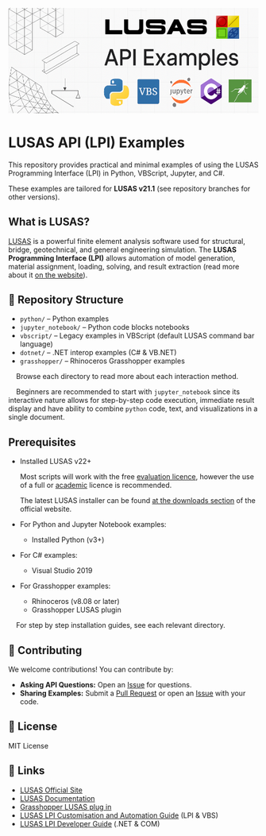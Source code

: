 ![LPI-examples-cover](./_img/header-logo-lusas_api_examples.png)

# LUSAS API (LPI) Examples

This repository provides practical and minimal examples of using the LUSAS Programming Interface (LPI) in Python, VBScript, Jupyter, and C#.

These examples are tailored for **LUSAS v21.1** (see repository branches for other versions).

## What is LUSAS?

[LUSAS](https://www.lusas.com/) is a powerful finite element analysis software used for structural, bridge, geotechnical, and general engineering simulation. The **LUSAS Programming Interface (LPI)** allows automation of model generation, material assignment, loading, solving, and result extraction (read more about it [on the website](https://www.lusas.com/products/information/lusas_programmable_interface.html)).

## 📁 Repository Structure

- `python/` – Python examples
- `jupyter_notebook/` – Python code blocks notebooks
- `vbscript/` – Legacy examples in VBScript (default LUSAS command bar language)
- `dotnet/` – .NET interop examples (C# & VB.NET)
- `grasshopper/` – Rhinoceros Grasshopper examples

    Browse each directory to read more about each interaction method.

    Beginners are recommended to start with `jupyter_notebook` since its interactive nature allows for step-by-step code execution, immediate result display and have ability to combine `python` code, text, and visualizations in a single document.

## Prerequisites

- Installed LUSAS v22+
  
  Most scripts will work with the free [evaluation licence](https://www.lusas.com/evaluation/index.html), however the use of a full or [academic](https://www.lusas.com/academic/index.html) licence is recommended.

  The latest LUSAS installer can be found [at the downloads section](https://www.lusas.com/user_area/download/index.html) of the official website.
- For Python and Jupyter Notebook examples:
  - Installed Python (v3+)
- For C# examples:
  - Visual Studio 2019
- For Grasshopper examples:
  - Rhinoceros (v8.08 or later)
  - Grasshopper LUSAS plugin

    For step by step installation guides, see each relevant directory.

## 🤝 Contributing

We welcome contributions!  You can contribute by:

*   **Asking API Questions:** Open an [Issue](https://github.com/LUSAS-Software/LUSAS-API-Examples/issues) for questions.
*   **Sharing Examples:** Submit a [Pull Request](https://github.com/LUSAS-Software/LUSAS-API-Examples/pulls) or open an [Issue](https://github.com/LUSAS-Software/LUSAS-API-Examples/issues) with your code.

## 📄 License

MIT License

## 🔗 Links

- [LUSAS Official Site](https://www.lusas.com/)
- [LUSAS Documentation](https://www.lusas.com/)
- [Grasshopper LUSAS plug in](https://www.food4rhino.com/en/app/lusasgrasshopper)
- [LUSAS LPI Customisation and Automation Guide](https://www.lusas.com/user_area/documentation/V21_1/LPI%20Customisation%20and%20Automation%20Guide.pdf) (LPI & VBS)
- [LUSAS LPI Developer Guide](https://www.lusas.com/user_area/documentation/V21_1/LPI%20Developer%20Guide.pdf) (.NET & COM)
